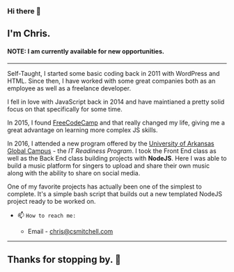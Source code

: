 ### Hi there 👋
## I'm Chris.

#### NOTE: I am currently available for new opportunities.

---

Self-Taught, I started some basic coding back in 2011 with WordPress and HTML. Since then, I have worked with some great companies both as an employee as well as a freelance developer.

I fell in love with JavaScript back in 2014 and have maintianed a pretty solid focus on that specifically for some time.

In 2015, I found [FreeCodeCamp](https://freecodecamp.org) and that really changed my life, giving me a great advantage on learning more complex JS skills.

In 2016, I attended a new program offered by the [University of Arkansas Global Campus](https://training.uark.edu) - the _IT Readiness Program_. I took the Front End class as well as the Back End class building projects with **NodeJS**. Here I was able to build a music platform for singers to upload and share their own music along with the ability to share on social media.

One of my favorite projects has actually been one of the simplest to complete. It's a simple bash script that builds out a new templated NodeJS project ready to be worked on.

- 📫 `How to reach me:`

  - Email - chris@csmitchell.com

---

## Thanks for stopping by. 👋

